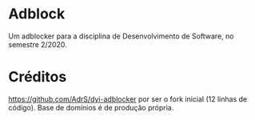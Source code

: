 # Adblock
Um adblocker para a disciplina de Desenvolvimento de Software, no semestre 2/2020.

# Créditos
https://github.com/AdrS/dyi-adblocker por ser o fork inicial (12 linhas de código).
Base de domínios é de produção própria.
